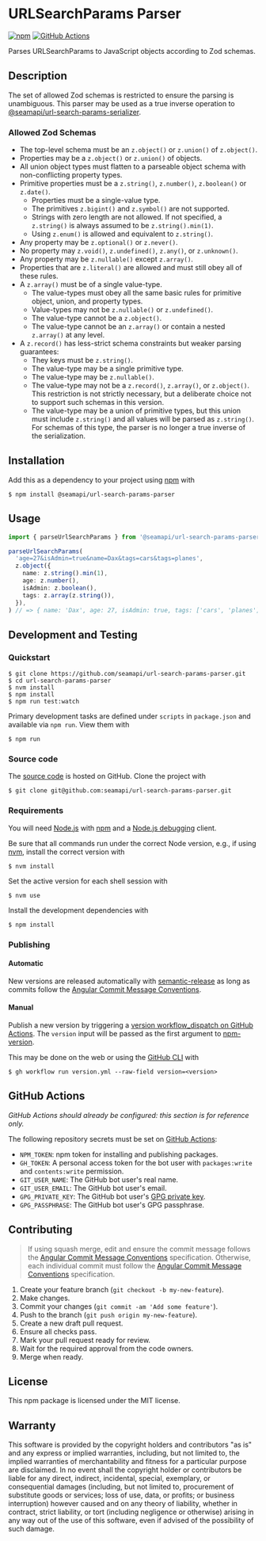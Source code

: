 # URLSearchParams Parser

[![npm](https://img.shields.io/npm/v/@seamapi/url-search-params-parser.svg)](https://www.npmjs.com/package/@seamapi/url-search-params-parser)
[![GitHub Actions](https://github.com/seamapi/url-search-params-parser/actions/workflows/check.yml/badge.svg)](https://github.com/seamapi/url-search-params-parser/actions/workflows/check.yml)

Parses URLSearchParams to JavaScript objects according to Zod schemas.

## Description

The set of allowed Zod schemas is restricted to ensure the parsing is unambiguous.
This parser may be used as a true inverse operation to [@seamapi/url-search-params-serializer][@url-search-params-serializer].

[@url-search-params-serializer]: https://github.com/seamapi/url-search-params-serializer

### Allowed Zod Schemas

- The top-level schema must be an `z.object()` or `z.union()` of `z.object()`.
- Properties may be a `z.object()` or `z.union()` of objects.
- All union object types must flatten to a parseable object schema with non-conflicting property types.
- Primitive properties must be a `z.string()`, `z.number()`, `z.boolean()` or `z.date()`.
  - Properties must be a single-value type.
  - The primitives `z.bigint()` and `z.symbol()` are not supported.
  - Strings with zero length are not allowed.
    If not specified, a `z.string()` is always assumed to be `z.string().min(1)`.
  - Using `z.enum()` is allowed and equivalent to `z.string()`.
- Any property may be `z.optional()` or `z.never()`.
- No property may `z.void()`, `z.undefined()`, `z.any()`, or `z.unknown()`.
- Any property may be `z.nullable()` except `z.array()`.
- Properties that are `z.literal()` are allowed and must still obey all of these rules.
- A `z.array()` must be of a single value-type.
  - The value-types must obey all the same basic rules
    for primitive object, union, and property types.
  - Value-types may not be `z.nullable()` or `z.undefined()`.
  - The value-type cannot be a `z.object()`.
  - The value-type cannot be an `z.array()` or contain a nested `z.array()` at any level.
- A `z.record()` has less-strict schema constraints but weaker parsing guarantees:
  - They keys must be `z.string()`.
  - The value-type may be a single primitive type.
  - The value-type may be `z.nullable()`.
  - The value-type may not be a `z.record()`, `z.array()`, or `z.object()`.
    This restriction is not strictly necessary,
    but a deliberate choice not to support such schemas in this version.
  - The value-type may be a union of primitive types,
    but this union must include `z.string()` and all values will be parsed as `z.string()`.
    For schemas of this type, the parser is no longer a true inverse of the serialization.

## Installation

Add this as a dependency to your project using [npm] with

```
$ npm install @seamapi/url-search-params-parser
```

[npm]: https://www.npmjs.com/

## Usage

```ts
import { parseUrlSearchParams } from '@seamapi/url-search-params-parser'

parseUrlSearchParams(
  'age=27&isAdmin=true&name=Dax&tags=cars&tags=planes',
  z.object({
    name: z.string().min(1),
    age: z.number(),
    isAdmin: z.boolean(),
    tags: z.array(z.string()),
  }),
) // => { name: 'Dax', age: 27, isAdmin: true, tags: ['cars', 'planes'] }
```

## Development and Testing

### Quickstart

```
$ git clone https://github.com/seamapi/url-search-params-parser.git
$ cd url-search-params-parser
$ nvm install
$ npm install
$ npm run test:watch
```

Primary development tasks are defined under `scripts` in `package.json`
and available via `npm run`.
View them with

```
$ npm run
```

### Source code

The [source code] is hosted on GitHub.
Clone the project with

```
$ git clone git@github.com:seamapi/url-search-params-parser.git
```

[source code]: https://github.com/seamapi/url-search-params-parser

### Requirements

You will need [Node.js] with [npm] and a [Node.js debugging] client.

Be sure that all commands run under the correct Node version, e.g.,
if using [nvm], install the correct version with

```
$ nvm install
```

Set the active version for each shell session with

```
$ nvm use
```

Install the development dependencies with

```
$ npm install
```

[Node.js]: https://nodejs.org/
[Node.js debugging]: https://nodejs.org/en/docs/guides/debugging-getting-started/
[npm]: https://www.npmjs.com/
[nvm]: https://github.com/creationix/nvm

### Publishing

#### Automatic

New versions are released automatically with [semantic-release]
as long as commits follow the [Angular Commit Message Conventions].

[Angular Commit Message Conventions]: https://semantic-release.gitbook.io/semantic-release/#commit-message-format
[semantic-release]: https://semantic-release.gitbook.io/

#### Manual

Publish a new version by triggering a [version workflow_dispatch on GitHub Actions].
The `version` input will be passed as the first argument to [npm-version].

This may be done on the web or using the [GitHub CLI] with

```
$ gh workflow run version.yml --raw-field version=<version>
```

[GitHub CLI]: https://cli.github.com/
[npm-version]: https://docs.npmjs.com/cli/version
[version workflow_dispatch on GitHub Actions]: https://github.com/seamapi/url-search-params-parser/actions?query=workflow%3Aversion

## GitHub Actions

_GitHub Actions should already be configured: this section is for reference only._

The following repository secrets must be set on [GitHub Actions]:

- `NPM_TOKEN`: npm token for installing and publishing packages.
- `GH_TOKEN`: A personal access token for the bot user with
  `packages:write` and `contents:write` permission.
- `GIT_USER_NAME`: The GitHub bot user's real name.
- `GIT_USER_EMAIL`: The GitHub bot user's email.
- `GPG_PRIVATE_KEY`: The GitHub bot user's [GPG private key].
- `GPG_PASSPHRASE`: The GitHub bot user's GPG passphrase.

[GitHub Actions]: https://github.com/features/actions
[GPG private key]: https://github.com/marketplace/actions/import-gpg#prerequisites

## Contributing

> If using squash merge, edit and ensure the commit message follows the [Angular Commit Message Conventions] specification.
> Otherwise, each individual commit must follow the [Angular Commit Message Conventions] specification.

1. Create your feature branch (`git checkout -b my-new-feature`).
2. Make changes.
3. Commit your changes (`git commit -am 'Add some feature'`).
4. Push to the branch (`git push origin my-new-feature`).
5. Create a new draft pull request.
6. Ensure all checks pass.
7. Mark your pull request ready for review.
8. Wait for the required approval from the code owners.
9. Merge when ready.

[Angular Commit Message Conventions]: https://semantic-release.gitbook.io/semantic-release/#commit-message-format

## License

This npm package is licensed under the MIT license.

## Warranty

This software is provided by the copyright holders and contributors "as is" and
any express or implied warranties, including, but not limited to, the implied
warranties of merchantability and fitness for a particular purpose are
disclaimed. In no event shall the copyright holder or contributors be liable for
any direct, indirect, incidental, special, exemplary, or consequential damages
(including, but not limited to, procurement of substitute goods or services;
loss of use, data, or profits; or business interruption) however caused and on
any theory of liability, whether in contract, strict liability, or tort
(including negligence or otherwise) arising in any way out of the use of this
software, even if advised of the possibility of such damage.
